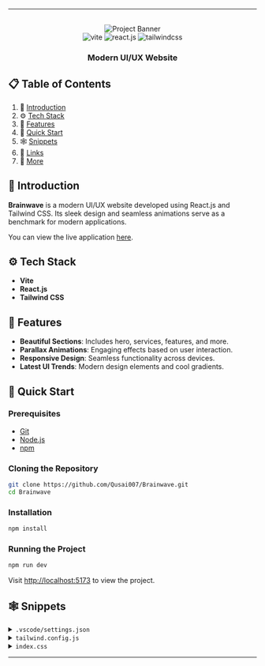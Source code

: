 
---

<div align="center">
  <br />
   <img src="https://i.ibb.co/Kqdv8j1/Image-from.png" alt="Project Banner">
  <br />

  <div>
    <img src="https://img.shields.io/badge/-Vite-black?style=for-the-badge&logoColor=white&logo=vite&color=646CFF" alt="vite" />
    <img src="https://img.shields.io/badge/-React_JS-black?style=for-the-badge&logoColor=white&logo=react&color=61DAFB" alt="react.js" />
    <img src="https://img.shields.io/badge/-Tailwind_CSS-black?style=for-the-badge&logoColor=white&logo=tailwindcss&color=06B6D4" alt="tailwindcss" />
  </div>

  <h3 align="center">Modern UI/UX Website</h3>
</div>

## 📋 Table of Contents

1. 🤖 [Introduction](#introduction)
2. ⚙️ [Tech Stack](#tech-stack)
3. 🔋 [Features](#features)
4. 🤸 [Quick Start](#quick-start)
5. 🕸️ [Snippets](#snippets)
6. 🔗 [Links](#links)
7. 🚀 [More](#more)

## 🤖 Introduction

**Brainwave** is a modern UI/UX website developed using React.js and Tailwind CSS. Its sleek design and seamless animations serve as a benchmark for modern applications.

You can view the live application [here](https://brainwave-pi-six.vercel.app/).

## ⚙️ Tech Stack

- **Vite**
- **React.js**
- **Tailwind CSS**

## 🔋 Features

- **Beautiful Sections**: Includes hero, services, features, and more.
- **Parallax Animations**: Engaging effects based on user interaction.
- **Responsive Design**: Seamless functionality across devices.
- **Latest UI Trends**: Modern design elements and cool gradients.

## 🤸 Quick Start

### Prerequisites

- [Git](https://git-scm.com/)
- [Node.js](https://nodejs.org/en/)
- [npm](https://www.npmjs.com/)

### Cloning the Repository

```bash
git clone https://github.com/Qusai007/Brainwave.git
cd Brainwave
```

### Installation

```bash
npm install
```

### Running the Project

```bash
npm run dev
```

Visit [http://localhost:5173](http://localhost:5173) to view the project.

## 🕸️ Snippets

<details>
<summary><code>.vscode/settings.json</code></summary>

```json
{
  "editor.defaultFormatter": "esbenp.prettier-vscode",
  ...
}
```

</details>

<details>
<summary><code>tailwind.config.js</code></summary>

```javascript
export default {
  content: [
    "./index.html",
    "./src/**/*.{js,ts,jsx,tsx}",
    ...
  ],
  theme: {
    extend: {
      colors: {
        ...
      },
    },
  },
  plugins: [plugin(...)]
};
```

</details>

<details>
<summary><code>index.css</code></summary>

```css
@import url("https://fonts.googleapis.com/css2?family=Sora:wght@300;400;600&display=swap");
@tailwind base;
...
```

</details>

--- 